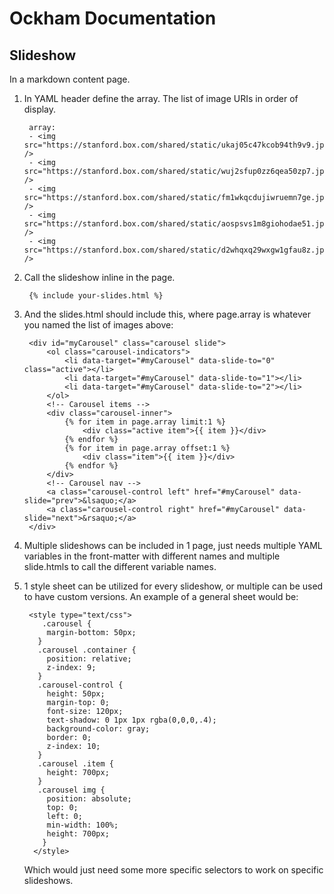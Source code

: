 # Ockham Documentation

## Slideshow

In a markdown content page.

1. In YAML header define the array. The list of image URIs in order of display.  

        array:
        - <img src="https://stanford.box.com/shared/static/ukaj05c47kcob94th9v9.jpg" />
        - <img src="https://stanford.box.com/shared/static/wuj2sfup0zz6qea50zp7.jpg" />
        - <img src="https://stanford.box.com/shared/static/fm1wkqcdujiwruemn7ge.jpg" />
        - <img src="https://stanford.box.com/shared/static/aospsvs1m8giohodae51.jpg" />
        - <img src="https://stanford.box.com/shared/static/d2whqxq29wxgw1gfau8z.jpg" />

2. Call the slideshow inline in the page.    

        {% include your-slides.html %}

3. And the slides.html should include this, where page.array is whatever you named the list of images above:

        <div id="myCarousel" class="carousel slide">
            <ol class="carousel-indicators">
                <li data-target="#myCarousel" data-slide-to="0" class="active"></li>
                <li data-target="#myCarousel" data-slide-to="1"></li>
                <li data-target="#myCarousel" data-slide-to="2"></li>
            </ol>
            <!-- Carousel items -->
            <div class="carousel-inner">
                {% for item in page.array limit:1 %}
                    <div class="active item">{{ item }}</div>
                {% endfor %}
                {% for item in page.array offset:1 %}
                    <div class="item">{{ item }}</div>
                {% endfor %}
            </div>
            <!-- Carousel nav -->
            <a class="carousel-control left" href="#myCarousel" data-slide="prev">&lsaquo;</a>
            <a class="carousel-control right" href="#myCarousel" data-slide="next">&rsaquo;</a>
        </div>
        
4. Multiple slideshows can be included in 1 page, just needs multiple YAML variables in the front-matter with different names and multiple slide.htmls to call the different variable names.
5. 1 style sheet can be utilized for every slideshow, or multiple can be used to have custom versions. An example of a general sheet would be:

        <style type="text/css">
           .carousel {
            margin-bottom: 50px;
          }
          .carousel .container {
            position: relative;
            z-index: 9;
          }
          .carousel-control {
            height: 50px;
            margin-top: 0;
            font-size: 120px;
            text-shadow: 0 1px 1px rgba(0,0,0,.4);
            background-color: gray;
            border: 0;
            z-index: 10;
          }
          .carousel .item {
            height: 700px;
          }
          .carousel img {
            position: absolute;
            top: 0;
            left: 0;
            min-width: 100%;
            height: 700px;
           }
         </style>
   Which would just need some more specific selectors to work on specific slideshows.
